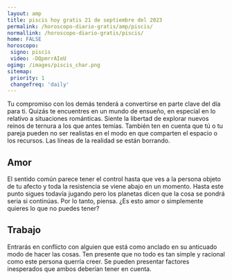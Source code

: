 ```yaml
---
layout: amp
title: piscis hoy gratis 21 de septiembre del 2023 
permalink: /horoscopo-diario-gratis/amp/piscis/
normallink: /horoscopo-diario-gratis/piscis/
home: FALSE
horoscopo:
 signo: piscis
 video: -DQpmrrAIeU
ogimg: /images/piscis_char.png
sitemap:
 priority: 1
 changefreq: 'daily'
---
```



Tu compromiso con los demás tenderá a convertirse en parte clave del día para ti. Quizás te encuentres en un mundo de ensueño, en especial en lo relativo a situaciones románticas. Siente la libertad de explorar nuevos reinos de ternura a los que antes temías. También ten en cuenta que tú o tu pareja pueden no ser realistas en el modo en que comparten el espacio o los recursos. Las líneas de la realidad se están borrando.

## Amor

El sentido común parece tener el control hasta que ves a la persona objeto de tu afecto y toda la resistencia se viene abajo en un momento. Hasta este punto sigues todavía jugando pero los planetas dicen que la cosa se pondrá seria si continúas. Por lo tanto, piensa. ¿Es esto amor o simplemente quieres lo que no puedes tener?

## Trabajo

Entrarás en conflicto con alguien que está como anclado en su anticuado modo de hacer las cosas. Ten presente que no todo es tan simple y racional como este persona querría creer. Se pueden presentar factores inesperados que ambos deberían tener en cuenta.
